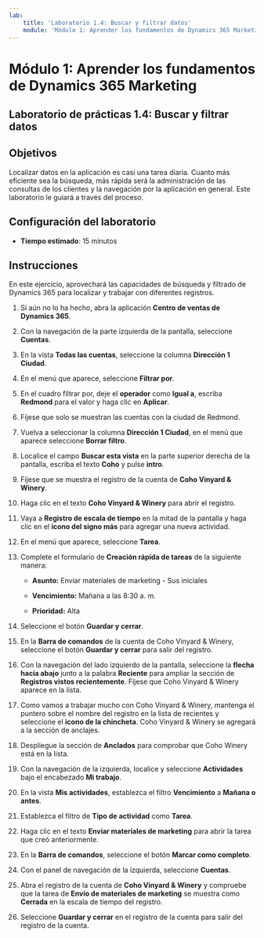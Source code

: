 ```yaml
---
lab:
    title: 'Laboratorio 1.4: Buscar y filtrar datos'
    module: 'Módulo 1: Aprender los fundamentos de Dynamics 365 Marketing'
---
```


Módulo 1: Aprender los fundamentos de Dynamics 365 Marketing
========================

## Laboratorio de prácticas 1.4: Buscar y filtrar datos

## Objetivos

Localizar datos en la aplicación es casi una tarea diaria. Cuanto más eficiente sea la búsqueda, más rápida será la administración de las consultas de los clientes y la navegación por la aplicación en general.  Este laboratorio le guiará a través del proceso.

## Configuración del laboratorio

  - **Tiempo estimado**: 15 minutos

## Instrucciones

En este ejercicio, aprovechará las capacidades de búsqueda y filtrado de Dynamics 365 para localizar y trabajar con diferentes registros. 

1. Si aún no lo ha hecho, abra la aplicación **Centro de ventas de Dynamics 365**. 

2. Con la navegación de la parte izquierda de la pantalla, seleccione **Cuentas**. 

3. En la vista **Todas las cuentas**, seleccione la columna **Dirección 1 Ciudad**. 

4. En el menú que aparece, seleccione **Filtrar por**.

5. En el cuadro filtrar por, deje el **operador** como **Igual a**, escriba **Redmond** para el valor y haga clic en **Aplicar**.

6. Fíjese que solo se muestran las cuentas con la ciudad de Redmond. 

7. Vuelva a seleccionar la columna **Dirección 1 Ciudad**, en el menú que aparece seleccione **Borrar filtro**. 

8. Localice el campo **Buscar esta vista** en la parte superior derecha de la pantalla, escriba el texto **Coho** y pulse **intro**.

9. Fíjese que se muestra el registro de la cuenta de **Coho Vinyard & Winery**. 

10. Haga clic en el texto **Coho Vinyard & Winery** para abrir el registro. 

11. Vaya a **Registro de escala de tiempo** en la mitad de la pantalla y haga clic en el **icono del signo más** para agregar una nueva actividad. 

12. En el menú que aparece, seleccione **Tarea**.

13. Complete el formulario de **Creación rápida de tareas** de la siguiente manera:

	- **Asunto:** Enviar materiales de marketing - Sus iniciales

	- **Vencimiento:** Mañana a las 8:30 a. m.

	- **Prioridad:** Alta

14. Seleccione el botón **Guardar y cerrar**.

15. En la **Barra de comandos** de la cuenta de Coho Vinyard & Winery, seleccione el botón **Guardar y cerrar** para salir del registro. 

16. Con la navegación del lado izquierdo de la pantalla, seleccione la **flecha hacia abajo** junto a la palabra **Reciente** para ampliar la sección de **Registros vistos recientemente**. Fíjese que Coho Vinyard & Winery aparece en la lista. 

17. Como vamos a trabajar mucho con Coho Vinyard & Winery, mantenga el puntero sobre el nombre del registro en la lista de recientes y seleccione el **icono de la chincheta**. Coho Vinyard & Winery se agregará a la sección de anclajes. 

18. Despliegue la sección de **Anclados** para comprobar que Coho Winery está en la lista. 

19. Con la navegación de la izquierda, localice y seleccione **Actividades** bajo el encabezado **Mi trabajo**.

20. En la vista **Mis actividades**, establezca el filtro **Vencimiento** a **Mañana o antes**.

21. Establezca el filtro de **Tipo de actividad** como **Tarea**.

22. Haga clic en el texto **Enviar materiales de marketing** para abrir la tarea que creó anteriormente. 

23. En la **Barra de comandos**, seleccione el botón **Marcar como completo**. 

24. Con el panel de navegación de la izquierda, seleccione **Cuentas**.

25. Abra el registro de la cuenta de **Coho Vinyard & Winery** y compruebe que la tarea de **Envío de materiales de marketing** se muestra como **Cerrada** en la escala de tiempo del registro. 

26. Seleccione **Guardar y cerrar** en el registro de la cuenta para salir del registro de la cuenta. 
